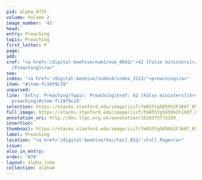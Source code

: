 ```yaml
---
pid: alpha_0725
volume: Volume 2
image_number: '42'
head: 
entry: Preaching
topic: Preaching
first_letter: P
page: 
add: 
xref: "<a href='/digital-beehive/num1/num_0042/'>42 [False ministers]</a>|<a href='/digital-beehive/num3/num_0644'>512
  [Preaching]</a>"
see: 
index: "<a href='/digital-beehive/index4/index_3113/'>preaching</a>"
item: "#item-fc19f9c29"
unparsed: 
line: 'Entry: Preaching|Topic: Preaching|Xref: 42 [False ministers]|Xref: 512 [Preaching]|Index:
  preaching|#item-fc19f9c29'
selection: https://stacks.stanford.edu/image/iiif/fm855tg5659%2F1607_0509/839,949,2983,543/full/0/default.jpg
full_image: https://stacks.stanford.edu/image/iiif/fm855tg5659%2F1607_0509/full/full/0/default.jpg
annotation_uri: http://dev.llgc.org.uk/annotation/1528375772329
insertion: 
thumbnail: https://stacks.stanford.edu/image/iiif/fm855tg5659%2F1607_0509/839,949,600,180/250,/0/default.jpg
label: Preaching
location: "<a href='/digital-beehive/toc/toc2_032/'>Full Page</a>"
issue: 
also_in_entry: 
order: '078'
layout: alpha_item
collection: alpha4
---
```

